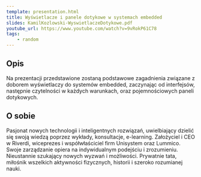 ```yaml
---
template: presentation.html
title: Wyświetlacze i panele dotykowe w systemach embedded
slides: KamilKozlowski-WyswietlaczeDotykowe.pdf
youtube_url: https://www.youtube.com/watch?v=9vRokP61C78
tags:
    - random
---
```


## Opis

Na prezentacji przedstawione zostaną podstawowe zagadnienia związane z doborem wyświetlaczy do systemów embedded, zaczynając od interfejsów, następnie czytelności w każdych warunkach, oraz pojemnościowych paneli dotykowych.

## O sobie

Pasjonat nowych technologii i inteligentnych rozwiązań, uwielbiający dzielić się swoją wiedzą poprzez wykłady, konsultacje, e-learning. Założyciel i CEO w Riverdi, wiceprezes i współwłaściciel firm Unisystem oraz Lummico. Swoje zarządzanie opiera na indywidualnym podejściu i zrozumieniu. Nieustannie szukający nowych wyzwań i możliwości. Prywatnie tata, miłośnik wszelkich aktywności fizycznych, historii i szeroko rozumianej nauki.

